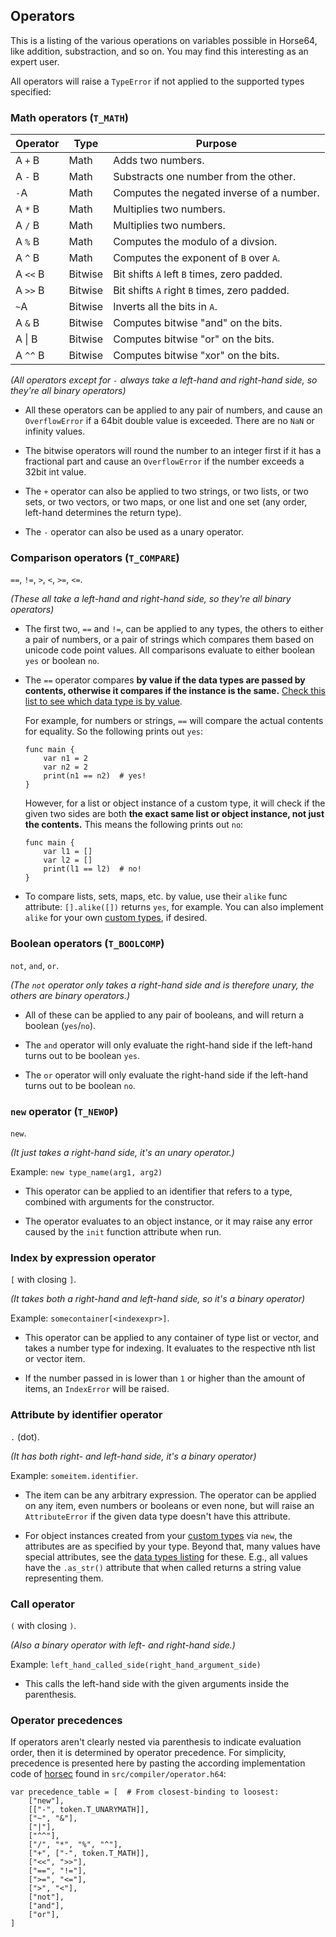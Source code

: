 
<!-- For license of this file, see LICENSE.md in the base dir. -->

Operators
---------

This is a listing of the various operations on variables
possible in Horse64, like addition, substraction, and
so on. You may find this interesting as an expert user.

All operators will raise a `TypeError` if not applied to
the supported types specified:

### Math operators (`T_MATH`)

| Operator  | Type   | Purpose                                        |
|-----------|--------|------------------------------------------------|
| A `+` B   | Math   | Adds two numbers.                              |
| A `-` B   | Math   | Substracts one number from the other.          |
| `-`A      | Math   | Computes the negated inverse of a number.      |
| A `*` B   | Math   | Multiplies two numbers.                        |
| A `/` B   | Math   | Multiplies two numbers.                        |
| A `%` B   | Math   | Computes the modulo of a divsion.              |
| A `^` B   | Math   | Computes the exponent of `B` over `A`.         |
| A `<<` B  | Bitwise | Bit shifts `A` left `B` times, zero padded.   |
| A `>>` B  | Bitwise | Bit shifts `A` right `B` times, zero padded.  |
| `~`A      | Bitwise | Inverts all the bits in `A`.                  |
| A `&` B   | Bitwise | Computes bitwise "and" on the bits.           |
| A &#124; B| Bitwise | Computes bitwise "or" on the bits.            |
| A `^^` B  | Bitwise | Computes bitwise "xor" on the bits.           |

*(All operators except for `-` always take a left-hand
and right-hand side, so they're all binary operators)*

- All these operators can be applied to any pair of numbers,
  and cause an `OverflowError` if a 64bit double value is
  exceeded. There are no `NaN` or infinity values.

- The bitwise operators will round the number to an integer
  first if it has a fractional part and cause an `OverflowError`
  if the number exceeds a 32bit int value.

- The `+` operator can also be applied to two strings, or
  two lists, or two sets, or two vectors, or two maps,
  or one list and one set (any order, left-hand
  determines the return type).

- The `-` operator can also be used as a unary operator.

### Comparison operators (`T_COMPARE`)

`==`, `!=`, `>`, `<`, `>=`, `<=`.

*(These all take a left-hand and right-hand side,
so they're all binary operators)*

- The first two, `==` and `!=`, can be applied to any types,
  the others to either a pair of numbers, or a pair of strings
  which compares them based on unicode code point values.
  All comparisons evaluate to either boolean `yes` or boolean `no`.

- The `==` operator compares **by value if the data types are
  passed by contents, otherwise it compares if the instance
  is the same.** [Check this list to see which data type
  is by value](/docs/Language%20Specs/Data%20Types.md).

  For example, for numbers or strings, `==` will
  compare the actual contents for equality. So the following
  prints out `yes`:

  ```Horse64
  func main {
      var n1 = 2
      var n2 = 2
      print(n1 == n2)  # yes!
  }
  ```

  However, for a list or object instance of a custom type,
  it will check if the given two sides are both **the exact
  same list or object instance, not just the contents.**
  This means the following prints out `no`:

  ```Horse64
  func main {
      var l1 = []
      var l2 = []
      print(l1 == l2)  # no!
  }
  ```

- To compare lists, sets, maps, etc. by value, use their
  `alike` func attribute: `[].alike([])` returns `yes`,
  for example. You can also implement `alike` for your
  own [custom types](/docs/OOP.md), if desired.

### Boolean operators (`T_BOOLCOMP`)

`not`, `and`, `or`.

*(The `not` operator only takes a right-hand side
and is therefore unary, the others are binary operators.)*

- All of these can be applied to any pair of booleans,
  and will return a boolean (`yes`/`no`).

- The `and` operator will only evaluate the right-hand side
  if the left-hand turns out to be boolean `yes`.

- The `or` operator will only evaluate the right-hand side
  if the left-hand turns out to be boolean `no`.

### `new` operator (`T_NEWOP`)

`new`.

*(It just takes a right-hand side, it's an unary operator.)*

Example: `new type_name(arg1, arg2)`

- This operator can be applied to an identifier that
  refers to a type, combined with arguments
  for the constructor.

- The operator evaluates to an object instance, or it may
  raise any error caused by the `init` function
  attribute when run.

### Index by expression operator

`[` with closing `]`.

*(It takes both a right-hand and left-hand side,
so it's a binary operator)*

Example: `somecontainer[<indexexpr>]`.

- This operator can be applied to any container of type
  list or vector, and takes a number type for indexing. It
  evaluates to the respective nth list or vector item.

- If the number passed in is lower than `1` or higher than
  the amount of items, an `IndexError` will be raised.

### Attribute by identifier operator

`.` (dot).

*(It has both right- and left-hand side,
it's a binary operator)*

Example: `someitem.identifier`.

- The item can be any arbitrary expression.
  The operator can be applied on any item, even numbers or
  booleans or even none, but will raise an `AttributeError`
  if the given data type doesn't have this attribute.

- For object instances created from your [custom types](
  /docs/OOP#custom-types-in-horse64) via `new`, the attributes
  are as specified by your type. Beyond that, many values
  have special attributes, see the [data types listing](
  /docs/Language%20Specs/Data%20Types.md) for these.
  E.g., all values have the `.as_str()` attribute
  that when called returns a string value representing them.

### Call operator

`(` with closing `)`.

*(Also a binary operator with left- and right-hand side.)*

Example: `left_hand_called_side(right_hand_argument_side)`

- This calls the left-hand side with the given arguments
  inside the parenthesis.

### Operator precedences

If operators aren't clearly nested via parenthesis to indicate
evaluation order, then it is determined by operator precedence.
For simplicity, precedence is presented here by pasting the
according implementation code of [horsec](/Resources.md#horsec.md)
found in `src/compiler/operator.h64`:

```
var precedence_table = [  # From closest-binding to loosest:
    ["new"],
    [["-", token.T_UNARYMATH]],
    ["~", "&"],
    ["|"],
    ["^^"],
    ["/", "*", "%", "^"],
    ["+", ["-", token.T_MATH]],
    ["<<", ">>"],
    ["==", "!="],
    [">=", "<="],
    [">", "<"],
    ["not"],
    ["and"],
    ["or"],
]
```

